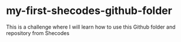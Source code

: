# my-first-shecodes-github-folder
This is a challenge where I will learn how to use this Github folder and repository from Shecodes
